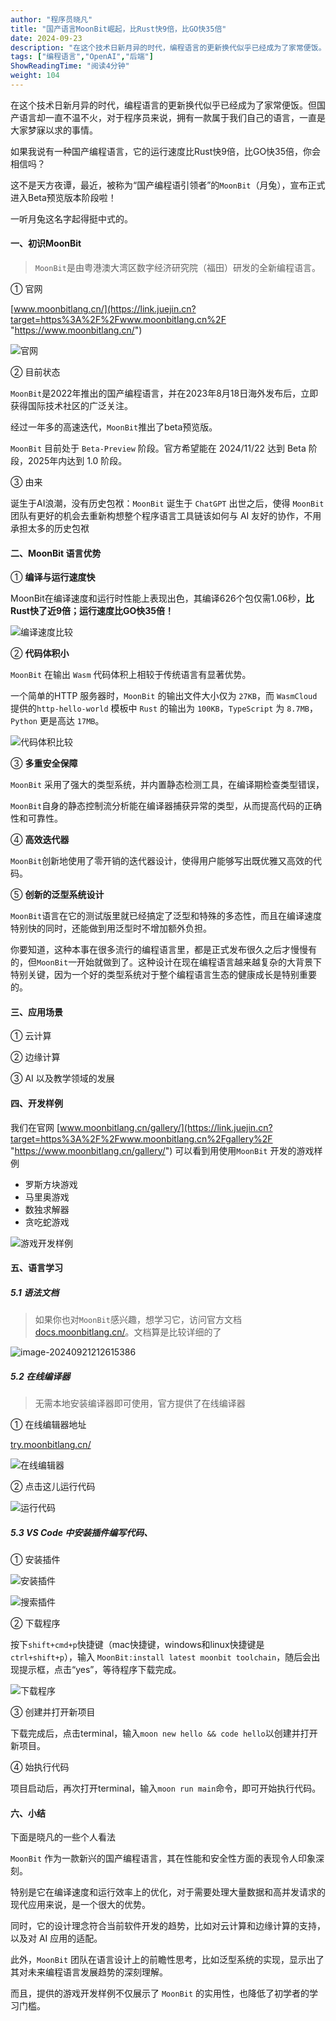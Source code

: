 ```yaml
---
author: "程序员晓凡"
title: "国产语言MoonBit崛起，比Rust快9倍，比GO快35倍"
date: 2024-09-23
description: "在这个技术日新月异的时代，编程语言的更新换代似乎已经成为了家常便饭。但国产语言却一直不温不火，对于程序员来说，拥有一款属于我们自己的语言，一直是大家梦寐以求的事情。"
tags: ["编程语言","OpenAI","后端"]
ShowReadingTime: "阅读4分钟"
weight: 104
---
```

在这个技术日新月异的时代，编程语言的更新换代似乎已经成为了家常便饭。但国产语言却一直不温不火，对于程序员来说，拥有一款属于我们自己的语言，一直是大家梦寐以求的事情。

如果我说有一种国产编程语言，它的运行速度比Rust快9倍，比GO快35倍，你会相信吗？

这不是天方夜谭，最近，被称为“国产编程语引领者”的`MoonBit`（月兔），宣布正式进入Beta预览版本阶段啦！

一听月兔这名字起得挺中式的。

#### 一、初识MoonBit

> `MoonBit`是由粤港澳大湾区数字经济研究院（福田）研发的全新编程语言。

① 官网

[www.moonbitlang.cn/](https://link.juejin.cn?target=https%3A%2F%2Fwww.moonbitlang.cn%2F "https://www.moonbitlang.cn/")

![官网](https://p3-xtjj-sign.byteimg.com/tos-cn-i-73owjymdk6/4a08ef5c0d7d40f08055f10c62ce16b5~tplv-73owjymdk6-jj-mark-v1:0:0:0:0:5o6Y6YeR5oqA5pyv56S-5Yy6IEAg56iL5bqP5ZGY5pmT5Yeh:q75.awebp?rk3s=f64ab15b&x-expires=1727704591&x-signature=1ZjJcLhFEiLhsFdQXMLtLuHhH34%3D)

② 目前状态

`MoonBit`是2022年推出的国产编程语言，并在2023年8月18日海外发布后，立即获得国际技术社区的广泛关注。

经过一年多的高速迭代，`MoonBit`推出了beta预览版。

`MoonBit` 目前处于 `Beta-Preview` 阶段。官方希望能在 2024/11/22 达到 Beta 阶段，2025年内达到 1.0 阶段。

③ 由来

诞生于AI浪潮，没有历史包袱：`MoonBit` 诞生于 `ChatGPT` 出世之后，使得 `MoonBit` 团队有更好的机会去重新构想整个程序语言工具链该如何与 AI 友好的协作，不用承担太多的历史包袱

#### 二、MoonBit 语言优势

① **编译与运行速度快**

MoonBit在编译速度和运行时性能上表现出色，其编译626个包仅需1.06秒，**比Rust快了近9倍；运行速度比GO快35倍！**

![编译速度比较](https://p3-xtjj-sign.byteimg.com/tos-cn-i-73owjymdk6/60d56329fd5945afb6edc6a0644a279c~tplv-73owjymdk6-jj-mark-v1:0:0:0:0:5o6Y6YeR5oqA5pyv56S-5Yy6IEAg56iL5bqP5ZGY5pmT5Yeh:q75.awebp?rk3s=f64ab15b&x-expires=1727704591&x-signature=zWVFj9zh4P1cS5CEvTNjM127dzI%3D)

② **代码体积小**

`MoonBit` 在输出 `Wasm` 代码体积上相较于传统语言有显著优势。

一个简单的HTTP 服务器时，`MoonBit` 的输出文件大小仅为 `27KB`，而 `WasmCloud`提供的`http-hello-world` 模板中 `Rust` 的输出为 `100KB`，`TypeScript` 为 `8.7MB`，`Python` 更是高达 `17MB`。

![代码体积比较](https://p3-xtjj-sign.byteimg.com/tos-cn-i-73owjymdk6/6efc22434be14751872fb62df3480319~tplv-73owjymdk6-jj-mark-v1:0:0:0:0:5o6Y6YeR5oqA5pyv56S-5Yy6IEAg56iL5bqP5ZGY5pmT5Yeh:q75.awebp?rk3s=f64ab15b&x-expires=1727704591&x-signature=15fqZ7TRU7cTY3fNAmm2arKlaeo%3D)

③ **多重安全保障**

`MoonBit` 采用了强大的类型系统，并内置静态检测工具，在编译期检查类型错误，

`MoonBit`自身的静态控制流分析能在编译器捕获异常的类型，从而提高代码的正确性和可靠性。

④ **高效迭代器**

`MoonBit`创新地使用了零开销的迭代器设计，使得用户能够写出既优雅又高效的代码。

⑤ **创新的泛型系统设计**

`MoonBit`语言在它的测试版里就已经搞定了泛型和特殊的多态性，而且在编译速度特别快的同时，还能做到用泛型时不增加额外负担。

你要知道，这种本事在很多流行的编程语言里，都是正式发布很久之后才慢慢有的，但`MoonBit`一开始就做到了。这种设计在现在编程语言越来越复杂的大背景下特别关键，因为一个好的类型系统对于整个编程语言生态的健康成长是特别重要的。

#### 三、应用场景

① 云计算

② 边缘计算

③ AI 以及教学领域的发展

#### 四、开发样例

我们在官网 [www.moonbitlang.cn/gallery/](https://link.juejin.cn?target=https%3A%2F%2Fwww.moonbitlang.cn%2Fgallery%2F "https://www.moonbitlang.cn/gallery/") 可以看到用使用`MoonBit` 开发的游戏样例

*   罗斯方块游戏
*   马里奥游戏
*   数独求解器
*   贪吃蛇游戏

![游戏开发样例](https://p3-xtjj-sign.byteimg.com/tos-cn-i-73owjymdk6/782306e8f0144c3a8dddfc86505b1d09~tplv-73owjymdk6-jj-mark-v1:0:0:0:0:5o6Y6YeR5oqA5pyv56S-5Yy6IEAg56iL5bqP5ZGY5pmT5Yeh:q75.awebp?rk3s=f64ab15b&x-expires=1727704591&x-signature=0mLChD1AN5JgqJj89mYSnyQ6UrM%3D)

#### 五、语言学习

##### 5.1 语法文档

> 如果你也对`MoonBit`感兴趣，想学习它，访问官方文档[docs.moonbitlang.cn/](https://link.juejin.cn?target=https%3A%2F%2Fdocs.moonbitlang.cn%2F "https://docs.moonbitlang.cn/")。文档算是比较详细的了

![image-20240921212615386](https://p3-xtjj-sign.byteimg.com/tos-cn-i-73owjymdk6/9b12a01b50d24e0b9edc902cc26dbe2b~tplv-73owjymdk6-jj-mark-v1:0:0:0:0:5o6Y6YeR5oqA5pyv56S-5Yy6IEAg56iL5bqP5ZGY5pmT5Yeh:q75.awebp?rk3s=f64ab15b&x-expires=1727704591&x-signature=w1%2FEjfU9YFLvYHl5a5AblIhIG5c%3D)

##### 5.2 在线编译器

> 无需本地安装编译器即可使用，官方提供了在线编译器

① 在线编辑器地址

[try.moonbitlang.cn/](https://link.juejin.cn?target=https%3A%2F%2Ftry.moonbitlang.cn%2F "https://try.moonbitlang.cn/")

![在线编辑器](https://p3-xtjj-sign.byteimg.com/tos-cn-i-73owjymdk6/cab914a6af064781b2ce3fe7eface3f8~tplv-73owjymdk6-jj-mark-v1:0:0:0:0:5o6Y6YeR5oqA5pyv56S-5Yy6IEAg56iL5bqP5ZGY5pmT5Yeh:q75.awebp?rk3s=f64ab15b&x-expires=1727704591&x-signature=FN3GS60DeDH9Pg7ASp5xwcazPTM%3D)

② 点击这儿运行代码

![运行代码](https://p3-xtjj-sign.byteimg.com/tos-cn-i-73owjymdk6/cd6d4ae7eced45f5a92d22b43258921a~tplv-73owjymdk6-jj-mark-v1:0:0:0:0:5o6Y6YeR5oqA5pyv56S-5Yy6IEAg56iL5bqP5ZGY5pmT5Yeh:q75.awebp?rk3s=f64ab15b&x-expires=1727704591&x-signature=vU3xRL2kAJp8yeLQit5BiuHEUaA%3D)

##### 5.3 VS Code 中安装插件编写代码、

① 安装插件

![安装插件](https://p3-xtjj-sign.byteimg.com/tos-cn-i-73owjymdk6/876ee9ac9fc347899eea4b26ff17a2e4~tplv-73owjymdk6-jj-mark-v1:0:0:0:0:5o6Y6YeR5oqA5pyv56S-5Yy6IEAg56iL5bqP5ZGY5pmT5Yeh:q75.awebp?rk3s=f64ab15b&x-expires=1727704591&x-signature=9m%2FCcxxzTCR73M%2FBPrOaENLL8vg%3D)

![搜索插件](https://p3-xtjj-sign.byteimg.com/tos-cn-i-73owjymdk6/536043ac00a84a2f89f0754b6cc47699~tplv-73owjymdk6-jj-mark-v1:0:0:0:0:5o6Y6YeR5oqA5pyv56S-5Yy6IEAg56iL5bqP5ZGY5pmT5Yeh:q75.awebp?rk3s=f64ab15b&x-expires=1727704591&x-signature=%2F7nUbIanujoxWKD98%2BKiACvl0vE%3D)

② 下载程序

按下`shift+cmd+p`快捷键（mac快捷键，windows和linux快捷键是`ctrl+shift+p`），输入 `MoonBit:install latest moonbit toolchain`，随后会出现提示框，点击“yes”，等待程序下载完成。

![下载程序](https://p3-xtjj-sign.byteimg.com/tos-cn-i-73owjymdk6/000a335b478046d69ec09f81aa7e93d6~tplv-73owjymdk6-jj-mark-v1:0:0:0:0:5o6Y6YeR5oqA5pyv56S-5Yy6IEAg56iL5bqP5ZGY5pmT5Yeh:q75.awebp?rk3s=f64ab15b&x-expires=1727704591&x-signature=wMwKn%2BvsfgfGHVDljxq9ZLNwWeU%3D)

③ 创建并打开新项目

下载完成后，点击terminal，输入`moon new hello && code hello`以创建并打开新项目。

④ 始执行代码

项目启动后，再次打开terminal，输入`moon run main`命令，即可开始执行代码。

#### 六、小结

下面是晓凡的一些个人看法

`MoonBit` 作为一款新兴的国产编程语言，其在性能和安全性方面的表现令人印象深刻。

特别是它在编译速度和运行效率上的优化，对于需要处理大量数据和高并发请求的现代应用来说，是一个很大的优势。

同时，它的设计理念符合当前软件开发的趋势，比如对云计算和边缘计算的支持，以及对 AI 应用的适配。

此外，`MoonBit` 团队在语言设计上的前瞻性思考，比如泛型系统的实现，显示出了其对未来编程语言发展趋势的深刻理解。

而且，提供的游戏开发样例不仅展示了 `MoonBit` 的实用性，也降低了初学者的学习门槛。